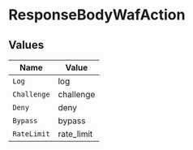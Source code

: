 # ResponseBodyWafAction


## Values

| Name        | Value       |
| ----------- | ----------- |
| `Log`       | log         |
| `Challenge` | challenge   |
| `Deny`      | deny        |
| `Bypass`    | bypass      |
| `RateLimit` | rate_limit  |